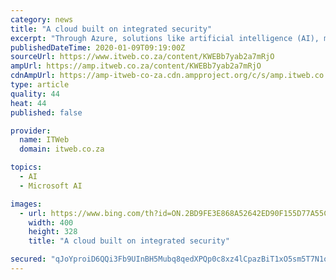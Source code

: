 ```yaml
---
category: news
title: "A cloud built on integrated security"
excerpt: "Through Azure, solutions like artificial intelligence (AI), machine learning, edge computing, automation, the Internet of things (IOT) and others are finally democratised, making it accessible for anyone from a start-up all the way up to an enterprise looking to expand into the rest of Africa. The only limitation now is budget, which can be ..."
publishedDateTime: 2020-01-09T09:19:00Z
sourceUrl: https://www.itweb.co.za/content/KWEBb7yab2a7mRjO
ampUrl: https://amp.itweb.co.za/content/KWEBb7yab2a7mRjO
cdnAmpUrl: https://amp-itweb-co-za.cdn.ampproject.org/c/s/amp.itweb.co.za/content/KWEBb7yab2a7mRjO
type: article
quality: 44
heat: 44
published: false

provider:
  name: ITWeb
  domain: itweb.co.za

topics:
  - AI
  - Microsoft AI

images:
  - url: https://www.bing.com/th?id=ON.2BD9FE3E868A52642ED90F155D77A55C
    width: 400
    height: 328
    title: "A cloud built on integrated security"

secured: "qJoYproiD6QQi3Fb9UInBH5Mubq8qedXPQp0c8xz4lCpazBiT1xO5sm5T7N1osh7C4K8tKMNKqeyq0mLBfqxJmmTCqvljK4KuC9LjoQyj2vCprSFr7W6Wf9URQkzrluA+DbbEp6o6MQydRS3nrYqmVoonaNjjDcNIiacUk6Ue1Q6EswnAB367qmsLMaedn4O2OODJM8gOqnas/pSWTQgdn8QtBNmv3YLB6dXtB4Emd7uNDlBFvSw4H7pjcqSyZYCl/LfzcxcLjRelAwIcOVWkQ==;ioqwhYyafsu8DcZlidOjZQ=="
---
```



